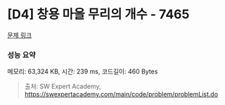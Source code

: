# [D4] 창용 마을 무리의 개수 - 7465 

[문제 링크](https://swexpertacademy.com/main/code/problem/problemDetail.do?contestProbId=AWngfZVa9XwDFAQU) 

### 성능 요약

메모리: 63,324 KB, 시간: 239 ms, 코드길이: 460 Bytes



> 출처: SW Expert Academy, https://swexpertacademy.com/main/code/problem/problemList.do